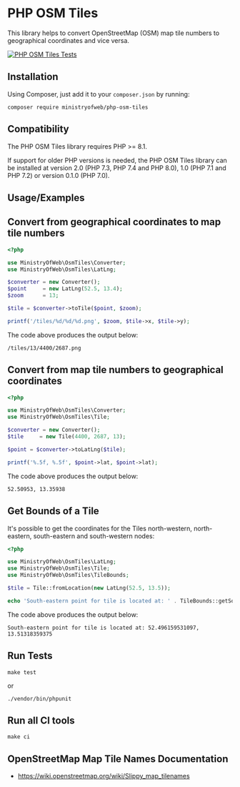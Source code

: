# PHP OSM Tiles

This library helps to convert OpenStreetMap (OSM) map tile numbers to
geographical coordinates and vice versa.

[![PHP OSM Tiles Tests](https://github.com/ministryofweb/php-osm-tiles/actions/workflows/php.yml/badge.svg)](https://github.com/ministryofweb/php-osm-tiles/actions/workflows/php.yml)

## Installation

Using Composer, just add it to your `composer.json` by running:

```shell
composer require ministryofweb/php-osm-tiles
```

## Compatibility

The PHP OSM Tiles library requires PHP >= 8.1.

If support for older PHP versions is needed, the PHP OSM Tiles library can be installed at version 2.0 (PHP 7.3, PHP 7.4 and PHP 8.0), 1.0 (PHP 7.1 and PHP 7.2) or version 0.1.0 (PHP 7.0).

## Usage/Examples

## Convert from geographical coordinates to map tile numbers

```php
<?php

use MinistryOfWeb\OsmTiles\Converter;
use MinistryOfWeb\OsmTiles\LatLng;

$converter = new Converter();
$point     = new LatLng(52.5, 13.4);
$zoom      = 13;

$tile = $converter->toTile($point, $zoom);

printf('/tiles/%d/%d/%d.png', $zoom, $tile->x, $tile->y);
```

The code above produces the output below:

```text
/tiles/13/4400/2687.png
```

## Convert from map tile numbers to geographical coordinates

```php
<?php

use MinistryOfWeb\OsmTiles\Converter;
use MinistryOfWeb\OsmTiles\Tile;

$converter = new Converter();
$tile     = new Tile(4400, 2687, 13);

$point = $converter->toLatLng($tile);

printf('%.5f, %.5f', $point->lat, $point->lat);
```

The code above produces the output below:

```text
52.50953, 13.35938
```

## Get Bounds of a Tile

It's possible to get the coordinates for the Tiles north-western, north-eastern, south-eastern and south-western nodes:

```php
<?php

use MinistryOfWeb\OsmTiles\LatLng;
use MinistryOfWeb\OsmTiles\Tile;
use MinistryOfWeb\OsmTiles\TileBounds;

$tile = Tile::fromLocation(new LatLng(52.5, 13.5));

echo 'South-eastern point for tile is located at: ' . TileBounds::getSouthEast($tile)->lat . ', ' . TileBounds::getSouthEast($tile)->lng . PHP_EOL;
```

The code above produces the output below:

```
South-eastern point for tile is located at: 52.496159531097, 13.51318359375
```

## Run Tests

``` shell script
make test
```

or

``` shell script
./vendor/bin/phpunit
```

## Run all CI tools

``` shell script
make ci
```

## OpenStreetMap Map Tile Names Documentation

- https://wiki.openstreetmap.org/wiki/Slippy_map_tilenames
